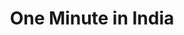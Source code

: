 ---
title: "One Minute in India"
layout: post
categories: travel india
description: "A one minute montage of an entire month travelling in India!"
image: "YriqAQH.jpg"
show_info: true
show_subscribe_info: true
tags: india travel backpacking video highlights YouTube
---